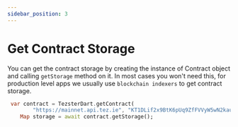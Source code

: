 ```yaml
---
sidebar_position: 3
---
```


# Get Contract Storage
You can get the contract storage by creating the instance of Contract object and calling `getStorage`  method on it.
In most cases you won't need this, for production level apps we usually use `blockchain indexers` to get contract storage.


```dart
 var contract = TezsterDart.getContract(
        "https://mainnet.api.tez.ie", "KT1DLif2x9BtK6pUq9ZfFVVyW5wN2kau9rkW");
    Map storage = await contract.getStorage();
```